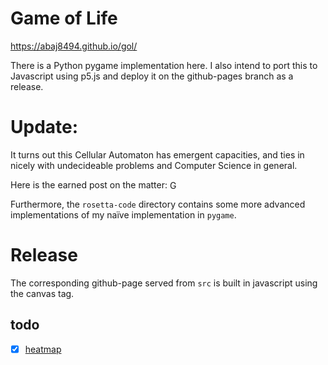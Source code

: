 # Game of Life

https://abaj8494.github.io/gol/


There is a Python pygame implementation here. I also intend to port this to Javascript using p5.js and deploy it on the github-pages branch as a release.

# Update:

It turns out this Cellular Automaton has emergent capacities, and ties in nicely with undecideable problems and Computer Science in general.

Here is the earned post on the matter: <a href="https://abaj.ai/projects/csp/game-of-life"><img src="https://abaj.ai/abs_hsv.svg" alt="Game of Life" style="vertical-align: text-bottom; width: 16px; height: auto;"></a>

Furthermore, the `rosetta-code` directory contains some more advanced implementations of my naïve implementation in `pygame`.

# Release

The corresponding github-page served from `src` is built in javascript using the canvas tag.

## todo

- [X] [heatmap](https://www.youtube.com/watch?v=7ovnav292dY)
